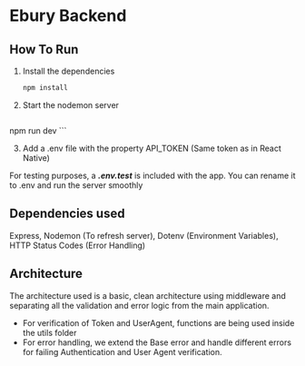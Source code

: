 # Ebury Backend 

## How To Run

1. Install the dependencies
    ```bash
    npm install
    ```
2. Start the nodemon server

    ```bash
npm run dev
    ```

3. Add a .env file with the property API_TOKEN (Same token as in React Native)

For testing purposes, a ***.env.test*** is included with the app. You can rename it to .env and run the server smoothly

## Dependencies used

Express, Nodemon (To refresh server), Dotenv (Environment Variables), HTTP Status Codes (Error Handling)

## Architecture 

The architecture used is a basic, clean architecture using middleware and separating all the validation and error logic from the main application.

- For verification of Token and UserAgent, functions are being used inside the utils folder
- For error handling, we extend the Base error and handle different errors for failing Authentication and User Agent verification.